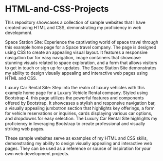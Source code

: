 # HTML-and-CSS-Projects
This repository showcases a collection of sample websites that I have created using HTML and CSS, demonstrating my proficiency in web development.

Space Station Site:
Experience the captivating world of space travel through this example home page for a Space travel company. The page is designed using CSS to create an appealing visual layout. It features a responsive navigation bar for easy navigation, image containers that showcase stunning visuals related to space exploration, and a form that allows visitors to get in touch or sign up for updates. The Space Station Site demonstrates my ability to design visually appealing and interactive web pages using HTML and CSS.

Luxury Car Rental Site:
Step into the realm of luxury vehicles with this example home page for a Luxury Vehicle Rental company. Styled using Bootstrap 4, this page utilizes the powerful features and components offered by Bootstrap. It showcases a stylish and responsive navigation bar, a visually appealing jumbotron section that highlights key offerings, a form for vehicle reservations or inquiries, cards displaying various car options, and dropdowns for easy selection. The Luxury Car Rental Site highlights my proficiency in leveraging Bootstrap to create professional and visually striking web pages.

These sample websites serve as examples of my HTML and CSS skills, demonstrating my ability to design visually appealing and interactive web pages. They can be used as a reference or source of inspiration for your own web development projects.
